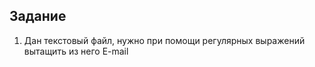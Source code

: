 <h2>Задание</h2>

1) Дан текстовый файл, нужно при помощи регулярных выражений вытащить из него E-mail